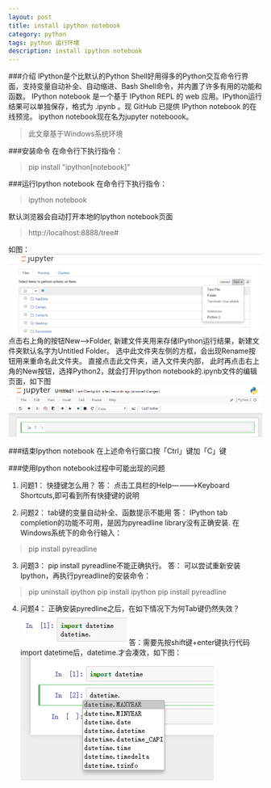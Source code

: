 ```yaml
---
layout: post
title: install ipython notebook 
category: python
tags: python 运行环境
description: install ipython notebook
---
```

###介绍
IPython是个比默认的Python Shell好用得多的Python交互命令行界面，支持变量自动补全、自动缩进、Bash Shell命令，并内置了许多有用的功能和函数。
IPython notebook 是一个基于 IPython REPL 的 web 应用。IPython运行结果可以单独保存，格式为 .ipynb 。现 GitHub 已提供 IPython notebook 的在线预览。
ipython notebook现在名为jupyter noteboook。

>此文章基于Windows系统环境

###安装命令
在命令行下执行指令：
>pip install "ipython[notebook]"

###运行Ipython notebook
在命令行下执行指令：
>ipython notebook

默认浏览器会自动打开本地的Ipython notebook页面
>http://localhost:8888/tree#

如图：
![](/assets/postImg/2016-03-02-A01.png)
点击右上角的按钮New-->Folder, 新建文件夹用来存储IPython运行结果，新建文件夹默认名字为Untitled Folder。
选中此文件夹左侧的方框，会出现Rename按钮用来重命名此文件夹。
直接点击此文件夹，进入文件夹内部，
此时再点击右上角的New按钮，选择Python2，就会打开Ipython notebook的.ipynb文件的编辑页面，如下图
![](/assets/postImg/2016-03-02-A02.png)

###结束Ipython notebook
在上述命令行窗口按「Ctrl」键加「C」键

###使用Ipython notebook过程中可能出现的问题
1. 问题1： 快捷键怎么用？
答： 点击工具栏的Help————>Keyboard Shortcuts,即可看到所有快捷键的说明

2. 问题2： tab键的变量自动补全、函数提示不能用
答： IPython tab completion的功能不可用，是因为pyreadline library没有正确安装. 在Windows系统下的命令行输入：
>pip install pyreadline

3. 问题3： pip install pyreadline不能正确执行。
答： 可以尝试重新安装Ipython，再执行pyreadline的安装命令：
>pip uninstall ipython
>pip install ipython
>pip install pyreadline

4. 问题4： 正确安装pyredline之后，在如下情况下为何Tab键仍然失效？
![](/assets/postImg/2016-03-02-A03.png)
答：需要先按shift键+enter键执行代码import datetime后，datetime.<tab>才会凑效，如下图：
![](/assets/postImg/2016-03-02-A04.png)

